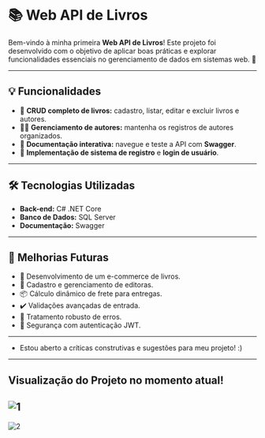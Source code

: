 # 📚 Web API de Livros  

Bem-vindo à minha primeira **Web API de Livros**! Este projeto foi desenvolvido com o objetivo de aplicar boas práticas e explorar funcionalidades essenciais no gerenciamento de dados em sistemas web. 🚀  

---

## 💡 **Funcionalidades**  

- 📖 **CRUD completo de livros:** cadastro, listar, editar e excluir livros e autores.  
- 🧑‍💻 **Gerenciamento de autores:** mantenha os registros de autores organizados.  
- 🚀 **Documentação interativa:** navegue e teste a API com **Swagger**.  
- 🔑 **Implementação de sistema de registro** e **login de usuário**.  
---

## 🛠️ **Tecnologias Utilizadas**  

- **Back-end:** C# .NET Core  
- **Banco de Dados:** SQL Server  
- **Documentação:** Swagger  

---

## 🔮 **Melhorias Futuras**

- 🛒 Desenvolvimento de um e-commerce de livros.  
- 🏢 Cadastro e gerenciamento de editoras.  
- 📦 Cálculo dinâmico de frete para entregas.  
- ✔️ Validações avançadas de entrada.  
- 🔧 Tratamento robusto de erros.  
- 🔐 Segurança com autenticação JWT.  

---

- Estou aberto a críticas construtivas e sugestões para meu projeto! :)
  
---

## **Visualização do Projeto no momento atual!**

![1](https://github.com/user-attachments/assets/9cee94da-3b71-46c1-9ad7-aae7c2c414ff)
---
![2](https://github.com/user-attachments/assets/1a50de41-8d54-451c-8775-e72a16bf43f4)

